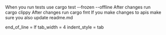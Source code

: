 When you run tests use cargo test --frozen --offline
After changes run cargo clippy
After changes run cargo fmt
If you make changes to apis make sure you also update readme.md

end_of_line = lf
tab_width = 4
indent_style = tab
